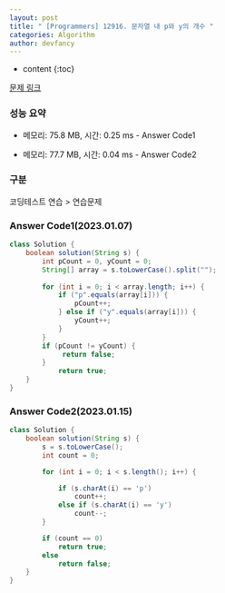 ```yaml
---
layout: post
title: " [Programmers] 12916. 문자열 내 p와 y의 개수 "
categories: Algorithm
author: devfancy
---
```

* content
{:toc}

[문제 링크](https://school.programmers.co.kr/learn/courses/30/lessons/12916)

### 성능 요약

* 메모리: 75.8 MB, 시간: 0.25 ms - Answer Code1

* 메모리: 77.7 MB, 시간: 0.04 ms - Answer Code2

### 구분

코딩테스트 연습 > 연습문제

### Answer Code1(2023.01.07)

``` java
class Solution {
	boolean solution(String s) {
		int pCount = 0, yCount = 0;
		String[] array = s.toLowerCase().split(""); 
		
		for (int i = 0; i < array.length; i++) {
			if ("p".equals(array[i])) { 
				pCount++;
			} else if ("y".equals(array[i])) {
				yCount++;
			}
		}
		if (pCount != yCount) {
			 return false;
		}
			return true;
	}
}
```

### Answer Code2(2023.01.15)

``` java
class Solution {
    boolean solution(String s) {
        s = s.toLowerCase();
        int count = 0;

        for (int i = 0; i < s.length(); i++) {

            if (s.charAt(i) == 'p')
                count++;
            else if (s.charAt(i) == 'y')
                count--;
        }

        if (count == 0)
            return true;
        else
            return false;
    }
}
```

